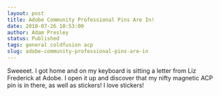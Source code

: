 ```yaml
---
layout: post
title: Adobe Community Professional Pins Are In!
date: 2010-07-26 10:53:00
author: Adam Presley
status: Published
tags: general coldfusion acp
slug: adobe-community-professional-pins-are-in
---
```

Sweeeet. I got home and on my keyboard is sitting a letter from Liz
Frederick at Adobe. I open it up and discover that my nifty magnetic ACP
pin is in there, as well as stickers! I love stickers!   
  
